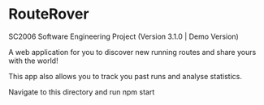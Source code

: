 # RouteRover
SC2006 Software Engineering Project (Version 3.1.0 | Demo Version)

A web application for you to discover new running routes and share yours with the world!

This app also allows you to track you past runs and analyse statistics.

Navigate to this directory and run npm start